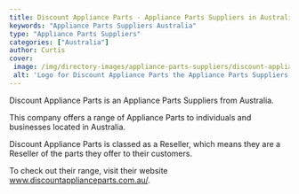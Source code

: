 ```yaml
---
title: Discount Appliance Parts - Appliance Parts Suppliers in Australia
keywords: "Appliance Parts Suppliers Australia"
type: "Appliance Parts Suppliers"
categories: ["Australia"]
author: Curtis
cover: 
 image: /img/directory-images/appliance-parts-suppliers/discount-appliance-parts.webp
 alt: 'Logo for Discount Appliance Parts the Appliance Parts Suppliers from Australia'
---
```


Discount Appliance Parts is an Appliance Parts Suppliers from Australia.

This company offers a range of Appliance Parts to individuals and businesses located in Australia.

Discount Appliance Parts is classed as a Reseller, which means they are a Reseller of the parts they offer to their customers.

To check out their range, visit their website www.discountapplianceparts.com.au/.
